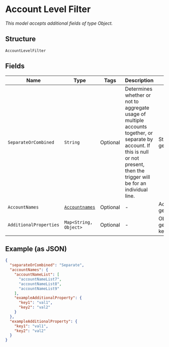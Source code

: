 
# Account Level Filter

*This model accepts additional fields of type Object.*

## Structure

`AccountLevelFilter`

## Fields

| Name | Type | Tags | Description | Getter | Setter |
|  --- | --- | --- | --- | --- | --- |
| `SeparateOrCombined` | `String` | Optional | Determines whether or not to aggregate usage of multiple accounts together, or separate by account. If this is null or not present, then the trigger will be for an individual line. | String getSeparateOrCombined() | setSeparateOrCombined(String separateOrCombined) |
| `AccountNames` | [`Accountnames`](../../doc/models/accountnames.md) | Optional | - | Accountnames getAccountNames() | setAccountNames(Accountnames accountNames) |
| `AdditionalProperties` | `Map<String, Object>` | Optional | - | Object getAdditionalProperty(String key) | additionalProperty(String key, Object value) |

## Example (as JSON)

```json
{
  "separateOrCombined": "Separate",
  "accountNames": {
    "accountNameList": [
      "accountNameList7",
      "accountNameList8",
      "accountNameList9"
    ],
    "exampleAdditionalProperty": {
      "key1": "val1",
      "key2": "val2"
    }
  },
  "exampleAdditionalProperty": {
    "key1": "val1",
    "key2": "val2"
  }
}
```

